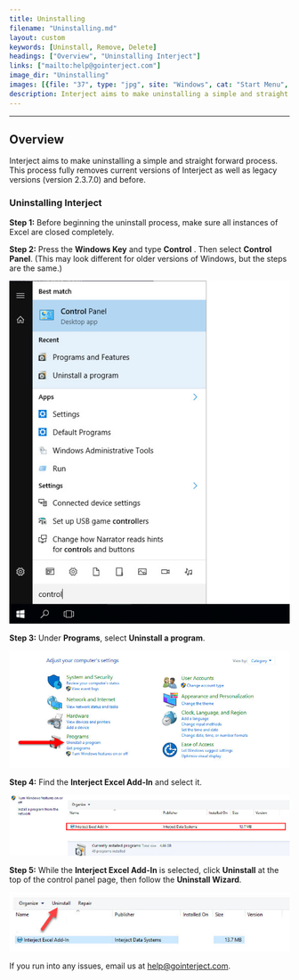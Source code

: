 ```yaml
---
title: Uninstalling
filename: "Uninstalling.md"
layout: custom
keywords: [Uninstall, Remove, Delete]
headings: ["Overview", "Uninstalling Interject"]
links: ["mailto:help@gointerject.com"]
image_dir: "Uninstalling"
images: [{file: "37", type: "jpg", site: "Windows", cat: "Start Menu", sub: "", report: "", ribbon: "", config: ""}, {file: "38", type: "jpg", site: "Windows", cat: "Control Panel", sub: "", report: "", ribbon: "", config: ""}, {file: "39", type: "jpg", site: "Windows", cat: "Uninstall a Program", sub: "", report: "", ribbon: "", config: ""}, {file: "40", type: "jpg", site: "Windows", cat: "Uninstall a Program", sub: "", report: "", ribbon: "", config: ""}]
description: Interject aims to make uninstalling a simple and straight forward process. This process fully removes current versions of Interject as well as legacy versions (version 2.3.7.0) and before.
---
```

* * *

## Overview

Interject aims to make uninstalling a simple and straight forward process. This process fully removes current versions of Interject as well as legacy versions (version 2.3.7.0) and before.

### Uninstalling Interject

**Step 1:** Before beginning the uninstall process, make sure all instances of Excel are closed completely.

**Step 2:** Press the **Windows Key** and type **Control** . Then select **Control Panel**. (This may look different for older versions of Windows, but the steps are the same.)

![](/images/Uninstalling/37.jpg)
<br>

**Step 3:** Under **Programs**, select **Uninstall a program**.

![](/images/Uninstalling/38.jpg)
<br>

**Step 4:** Find the **Interject Excel Add-In** and select it.

![](/images/Uninstalling/39.jpg)
<br>

**Step 5:** While the **Interject Excel Add-In** is selected, click **Uninstall** at the top of the control panel page, then follow the **Uninstall Wizard**.

![](/images/Uninstalling/40.jpg)
<br>

If you run into any issues, email us at [help@gointerject.com](mailto:help@gointerject.com).
